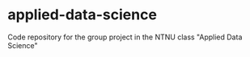 # applied-data-science
Code repository for the group project in the NTNU class "Applied Data Science"
